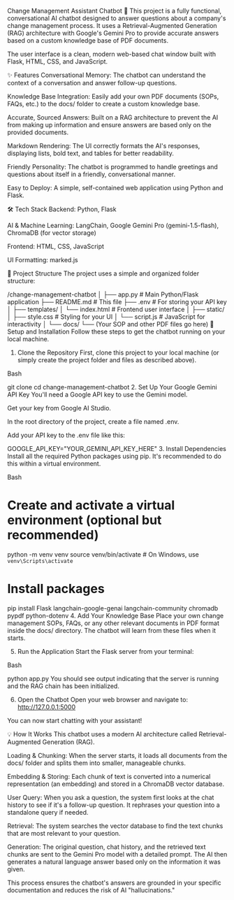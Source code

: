 Change Management Assistant Chatbot 🤖
This project is a fully functional, conversational AI chatbot designed to answer questions about a company's change management process. It uses a Retrieval-Augmented Generation (RAG) architecture with Google's Gemini Pro to provide accurate answers based on a custom knowledge base of PDF documents.

The user interface is a clean, modern web-based chat window built with Flask, HTML, CSS, and JavaScript.

✨ Features
Conversational Memory: The chatbot can understand the context of a conversation and answer follow-up questions.

Knowledge Base Integration: Easily add your own PDF documents (SOPs, FAQs, etc.) to the docs/ folder to create a custom knowledge base.

Accurate, Sourced Answers: Built on a RAG architecture to prevent the AI from making up information and ensure answers are based only on the provided documents.

Markdown Rendering: The UI correctly formats the AI's responses, displaying lists, bold text, and tables for better readability.

Friendly Personality: The chatbot is programmed to handle greetings and questions about itself in a friendly, conversational manner.

Easy to Deploy: A simple, self-contained web application using Python and Flask.

🛠️ Tech Stack
Backend: Python, Flask

AI & Machine Learning: LangChain, Google Gemini Pro (gemini-1.5-flash), ChromaDB (for vector storage)

Frontend: HTML, CSS, JavaScript

UI Formatting: marked.js

📂 Project Structure
The project uses a simple and organized folder structure:

/change-management-chatbot
│
├── app.py              # Main Python/Flask application
├── README.md           # This file
├── .env                # For storing your API key
│
├── templates/
│   └── index.html      # Frontend user interface
│
├── static/
│   ├── style.css       # Styling for your UI
│   └── script.js       # JavaScript for interactivity
│
└── docs/
    └── (Your SOP and other PDF files go here)
🚀 Setup and Installation
Follow these steps to get the chatbot running on your local machine.

1. Clone the Repository
First, clone this project to your local machine (or simply create the project folder and files as described above).

Bash

git clone <your-repository-url>
cd change-management-chatbot
2. Set Up Your Google Gemini API Key
You'll need a Google API key to use the Gemini model.

Get your key from Google AI Studio.

In the root directory of the project, create a file named .env.

Add your API key to the .env file like this:

GOOGLE_API_KEY="YOUR_GEMINI_API_KEY_HERE"
3. Install Dependencies
Install all the required Python packages using pip. It's recommended to do this within a virtual environment.

Bash

# Create and activate a virtual environment (optional but recommended)
python -m venv venv
source venv/bin/activate  # On Windows, use `venv\Scripts\activate`

# Install packages
pip install Flask langchain-google-genai langchain-community chromadb pypdf python-dotenv
4. Add Your Knowledge Base
Place your own change management SOPs, FAQs, or any other relevant documents in PDF format inside the docs/ directory. The chatbot will learn from these files when it starts.

5. Run the Application
Start the Flask server from your terminal:

Bash

python app.py
You should see output indicating that the server is running and the RAG chain has been initialized.

6. Open the Chatbot
Open your web browser and navigate to: http://127.0.0.1:5000

You can now start chatting with your assistant!

💡 How It Works
This chatbot uses a modern AI architecture called Retrieval-Augmented Generation (RAG).

Loading & Chunking: When the server starts, it loads all documents from the docs/ folder and splits them into smaller, manageable chunks.

Embedding & Storing: Each chunk of text is converted into a numerical representation (an embedding) and stored in a ChromaDB vector database.

User Query: When you ask a question, the system first looks at the chat history to see if it's a follow-up question. It rephrases your question into a standalone query if needed.

Retrieval: The system searches the vector database to find the text chunks that are most relevant to your question.

Generation: The original question, chat history, and the retrieved text chunks are sent to the Gemini Pro model with a detailed prompt. The AI then generates a natural language answer based only on the information it was given.

This process ensures the chatbot's answers are grounded in your specific documentation and reduces the risk of AI "hallucinations."